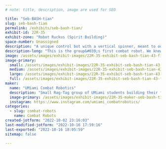 ```yaml
---
# note: title, description, image are used for SEO

title: "Seb-BASH-tian"
slug: seb-bash-tian
permalink: /exhibits/seb-bash-tian/
exhibit-id: 22R-35
exhibit-zone: "Robot Ruckus (Spirit Building)"
space-number: Unassigned
description: "A unique control bot with a vertical spinner, meant to out-size the opponent with it&#039;s wide body."
description-long: "This is the group&#039;s first combat robot. We knew it was unlikely that we would be able to out-weapon or out-drive the compitetion due to lack of experience. So, we decided to go for a unique design that is certain to produce exciting results. "
image: /assets/images/exhibit-images/22R-35-exhibit-seb-bash-tian-43-final-logo-combat-robotics-1-8406-large.png
image-primary: 
  small: /assets/images/exhibit-images/22R-35-exhibit-seb-bash-tian-43-final-logo-combat-robotics-1-8406-small.png
  medium: /assets/images/exhibit-images/22R-35-exhibit-seb-bash-tian-43-final-logo-combat-robotics-1-8406-medium.png
  large: /assets/images/exhibit-images/22R-35-exhibit-seb-bash-tian-43-final-logo-combat-robotics-1-8406-large.png
  full: /assets/images/exhibit-images/22R-35-exhibit-seb-bash-tian-43-final-logo-combat-robotics-1-8406-full.png
maker: 
  name: "UMiami Combat Robotics"
  description: "Small Rag-Tag group of UMiami students building their first ever robot. We all met for the first time in late September, and we only had a little over a month to plan, design, and build our first combat robot. "
  image-primary: /assets/images/exhibit-images/22R-35-maker-seb-bash-tian-final-logo-combat-robotics-1-medium.png
  instagram: https://www.instagram.com/umiami_combatrobotics/
categories: 
  - slug: combat-robots
    name: Combat Robots
created-jotform: "2022-10-02 23:16:03"
last-modified-jotform: "2022-10-16 17:59:16"
last-exported: "2022-10-16 18:05:59"
sitemap: false

---
```

